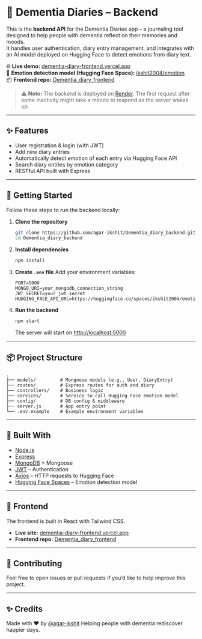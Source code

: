 # 🧠 Dementia Diaries – Backend

This is the **backend API** for the Dementia Diaries app – a journaling tool designed to help people with dementia reflect on their memories and moods.  
It handles user authentication, diary entry management, and integrates with an AI model deployed on Hugging Face to detect emotions from diary text.

🌐 **Live demo:** [dementia-diary-frontend.vercel.app](https://dementia-diary-frontend.vercel.app/)  
🧪 **Emotion detection model (Hugging Face Space):** [ikshit2004/emotion](https://huggingface.co/spaces/ikshit2004/emotion)  
📦 **Frontend repo:** [Dementia_diary_frontend](https://github.com/agar-ikshit/Dementia_diary_frontend)
> ⚠️ **Note:** The backend is deployed on [Render](https://render.com/). The first request after some inactivity might take a minute to respond as the server wakes up.

---

## ✨ Features

- User registration & login (with JWT)
- Add new diary entries
- Automatically detect emotion of each entry via Hugging Face API
- Search diary entries by emotion category
- RESTful API built with Express

---

## 🚀 Getting Started

Follow these steps to run the backend locally:

1. **Clone the repository**
   ```bash
   git clone https://github.com/agar-ikshit/Dementia_diary_backend.git
   cd Dementia_diary_backend
   ```


2. **Install dependencies**

   ```bash
   npm install
   ```

3. **Create `.env` file**
   Add your environment variables:

   ```
   PORT=5000
   MONGO_URI=your_mongodb_connection_string
   JWT_SECRET=your_jwt_secret
   HUGGING_FACE_API_URL=https://huggingface.co/spaces/ikshit2004/emotion
   ```

4. **Run the backend**

   ```bash
   npm start
   ```

   The server will start on [http://localhost:5000](http://localhost:5000)

---

## 📦 Project Structure

```
.
├── models/         # Mongoose models (e.g., User, DiaryEntry)
├── routes/         # Express routes for auth and diary
├── controllers/    # Business logic
├── services/       # Service to call Hugging Face emotion model
├── config/         # DB config & middleware
├── server.js       # App entry point
└── .env.example    # Example environment variables
```

---

## 🧰 Built With

* [Node.js](https://nodejs.org/)
* [Express](https://expressjs.com/)
* [MongoDB](https://www.mongodb.com/) + Mongoose
* [JWT](https://jwt.io/) – Authentication
* [Axios](https://axios-http.com/) – HTTP requests to Hugging Face
* [Hugging Face Spaces](https://huggingface.co/spaces/ikshit2004/emotion) – Emotion detection model

---

## 📌 Frontend

The frontend is built in React with Tailwind CSS.

* **Live site:** [dementia-diary-frontend.vercel.app](https://dementia-diary-frontend.vercel.app/)
* **Frontend repo:** [Dementia\_diary\_frontend](https://github.com/agar-ikshit/Dementia_diary_frontend)

---

## 🙏 Contributing

Feel free to open issues or pull requests if you’d like to help improve this project.

---


## ✨ Credits

Made with ❤️ by [@agar-ikshit](https://github.com/agar-ikshit)
Helping people with dementia rediscover happier days.


